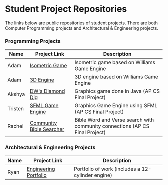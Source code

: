 # Student Project Repositories

The links below are public repositories of student projects.  There are both Computer Programming projects and Architectural & Engineering projects.

### Programming Projects
Name | Project Link | Description
---- | ------------ | -----------
Adam | [Isometric Game](https://github.com/PolnerA/Game) | Isometric game based on Williams Game Engine
Adam | [3D Engine](https://github.com/PolnerA/3D-Engine) | 3D engine based on Williams Game Engine
Akshya | [DW's Diamond Dig](https://github.com/Akshya0622/DWsDiamondDig) | Graphics game done in Java (AP CS Final Project)
Tristen | [SFML Game Engine](https://github.com/TristenYim/WilliamsGameEngine.CSharp/tree/master) | Graphics Game Engine using SFML (AP CS Final Project)
Rachel | [Community Bible Searcher](https://github.com/krivanekr/Community-Bible-Searcher) | Bible Word and Verse search with community connections (AP CS Final Project)

### Architectural & Engineering Projects
Name | Project Link | Description
---- | ------------ | -----------
Ryan | [Engineering Portfolio](https://github.com/Ryan-Fuglvog/The-Final-Year-of-Myoshi) | Portfolio of work (includes a 12-cylinder engine)
